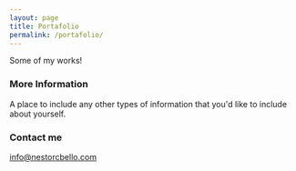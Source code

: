 ```yaml
---
layout: page
title: Portafolio
permalink: /portafolio/
---
```


Some of my works!

### More Information

A place to include any other types of information that you'd like to include about yourself. 

### Contact me

[info@nestorcbello.com](mailto:info@nestorcbello.com)
